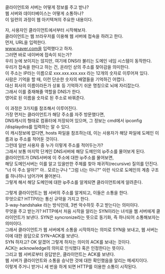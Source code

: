 클라이언트와 서버는 어떻게 정보를 주고 받나?  
웹 서버와 데이터베이스는 어떻게 소통하나?  
이 일련의 과정이 웹 아키텍쳐의 주요한 내용이다.  

자, 사용자인 클라이언트에서부터 시작해보자.  
클라이언트는 웹 브라우저를 이용해 웹 서버에 접속을 하려고 한다.  
먼저, URL을 입력한다.  
www.naver.com을 입력했다고 하자.  
그러면 바로 네이버에 접속이 되는가?  
우리 눈에 보이지는 않지만, 여기에 DNS라 불리는 도메인 네임 시스템이 동작한다.  
우리가 접속을 한다고 하는 건, 온라인 상의 주소를 찾아감을 의미한다.  
이 주소는 IP라는 이름으로 xxx.xxx.xxx.xxx 라는 12개의 숫자로 이루어져 있다.  
사람은 기억을 할 때, 이런 단순한 숫자의 배열들을 기억하긴 어렵다.  
대신 회사의 이름이라든가 상표 등 기억하기 쉬운 명칭으로 뇌에 자리잡는다.  
그래서 이를 중재해줄 역할을 DNS가 한다.  
영어로 된 이름을 숫자로 된 주소로 바꿔준다.  

이 과정은 3가지를 참조해서 이루어진다.  
가장 먼저는 클라이언트가 해당 주소를 자주 방문했다면,  
DNS캐시의 형태로 컴퓨터에 저장되어 있으며, 그 정보는 cmd에서 ipconfig /displaydns를 입력하는 알 수 있다.  
이 캐시정보에 없다면, hosts 파일을 참조하는데, 이는 사용자가 해당 파일에 도메인 이름과 ip 주소를 적어둔 것이다.  
그런데 일반 사용자 중 누가 이렇게 주소를 적어두는가?  
그래서 보통 마지막 단계인 DNS서버에 해당 도메인의 ip주소를 물어보게 된다.  
클라이언트가 DNS서버에 이 주소에 대한 ip주소를 물어보면,  
해당 도메인서버는 이를 알고 있을만한 주체를 찾아 재귀적(recursive) 질의를 던진다.  
"너 이 주소 알아?" 아.. 모르는구나 "그럼 너는 아니?" 이런 식으로 도메인의 계층 구조를 하나하나 넘어가며 물어본다.  
그렇게 해서 해당 도메인에 대한 ip주소를 알게되면 클라이언트에게 알려준다.  

그렇게 클라이언트는 웹 서버의 주소를 알게되고, 이들은 소통을 한다.  
무엇으로? HTTP라는 통신 규약을 가지고 한다.  
3-way-handshake 라는 방식인데, 3번 악수하듯 주고 받는다는 의미이다.  
무엇을 주고 받는가? HTTP에서 처음 시작을 알리는 SYN이라는 녀석을 웹 서버에게 클라이언트가 보낸다. SYN은 syncronize라는 뜻으로 동기화, 즉 하나되어 소통해보자는 의미이다.  
그래서 클라이언트가 웹 서버에게 소통을 시작하자는 의미로 SYN을 보내고, 웹 서버는 이에 대한 응답으로 SYN+ACK를 보낸다.  
SYN 하자고? OK 알겠어 그렇게 하자는 의미의 ACK를 보내는 것이다.  
ACK는 acknowledge의 의미로 인식했다 혹은 인정한다는 뜻이다.  
그리고 웹 서버로부터 응답받은, 클라이언트는 ACK를 보낸다.  
웹 서버가 클라이언트와 소통을 승낙한 것에 대한 확인했음을 알리는 메세지이다.  
이렇게 주거니 받거니 세 번을 하게 되면 HTTP를 이용한 소통이 시작된다.  
